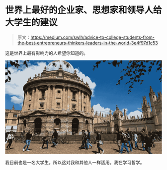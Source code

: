 # 世界上最好的企业家、思想家和领导人给大学生的建议

> 原文：<https://medium.com/swlh/advice-to-college-students-from-the-best-entrepreneurs-thinkers-leaders-in-the-world-3e4f97d1c53>

这是世界上最有影响力的人希望你知道的。

![](img/43a3669a610e3c4dc41148d321846b8d.png)

我目前也是一名大学生。所以这对我和其他人一样适用。我在学习哲学。